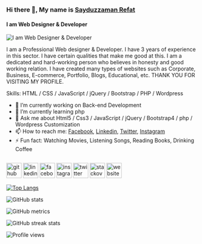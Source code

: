 ### Hi there 👋, My name is [Sayduzzaman Refat](https://www.facebook.com/sayduzzaman.refat/)
#### I am Web Designer & Developer
![I am Web Designer & Developer](https://1.bp.blogspot.com/-xFkvZUO2kno/X_SYx8KNiII/AAAAAAAAAOg/Af8V68lGV5wfrX921OjD8TKzffNBq2magCLcBGAsYHQ/s700/Untitled%2Bdesign.png)

I am a Professional Web designer & Developer. I have 3 years of experience in this sector. I have certain qualities that make me good at this. I am a dedicated and hard-working person who believes in honesty and good working relation. I have created many types of websites such as Corporate, Business, E-commerce, Portfolio, Blogs, Educational, etc.  THANK YOU FOR VISITING MY PROFILE.

Skills: HTML / CSS / JavaScript / jQuery / Bootstrap / PHP / Wordpress

- 🔭 I’m currently working on Back-end Development 
- 🌱 I’m currently learning php 
- 💬 Ask me about Html5 / Css3 / JavaScript / jQuery / Bootstrap4 / php / Wordpress Customization 
- 📫 How to reach me: [Facebook](https://www.facebook.com/sayduzzaman.refat/), [Linkedin](https://www.linkedin.com/in/sayduzzaman-refat-82346b1b1/), [Twitter](https://www.linkedin.com/in/sayduzzaman-refat-82346b1b1/), [Instagram](https://www.instagram.com/sayduzzaman_refat/) 
- ⚡ Fun fact: Watching Movies, Listening Songs, Reading Books, Drinking Coffee
<div itemscope itemtype='http://schema.org/Person' class='fiverr-seller-widget' style='display: inline-block;'>
     <a itemprop='url' href=https://www.fiverr.com/refat105 rel="nofollow" target="_blank" style='display: inline-block;'>
        <div class='fiverr-seller-content' id='fiverr-seller-widget-content-c90ceeaa-955b-4a65-83b1-682e66616849' itemprop='contentURL' style='display: none;'></div>
        <div id='fiverr-widget-seller-data' style='display: none;'>
            <div itemprop='name' >refat105</div>
            <div itemscope itemtype='http://schema.org/Organization'><span itemprop='name'>Fiverr</span></div>
            <div itemprop='jobtitle'>Seller</div>
            <div itemprop='description'>Hi, I am Sayduzzaman Refat. Expert in Web Design & Development with more than 3 years of experience. I have created many types of websites such as Corporate, Business, E-commerce, Portfolio, Blogs, Educational, etc. I am dedicated and hard-working person who believes in honesty and good working relation. Customer satisfaction is always my first priority. THANK YOU FOR VISITING MY PROFILE.</div>
        </div>
    </a>
</div>

<script id='fiverr-seller-widget-script-c90ceeaa-955b-4a65-83b1-682e66616849' src='https://widgets.fiverr.com/api/v1/seller/refat105?widget_id=c90ceeaa-955b-4a65-83b1-682e66616849' data-config='{"category_name":"Programming \u0026 Tech"}' async='true' defer='true'></script>


[<img src='https://cdn.jsdelivr.net/npm/simple-icons@3.0.1/icons/github.svg' alt='github' height='40'>](https://github.com/SayduzzamanRefat)  [<img src='https://cdn.jsdelivr.net/npm/simple-icons@3.0.1/icons/linkedin.svg' alt='linkedin' height='40'>](https://www.linkedin.com/in/sayduzzaman-refat-82346b1b1/)  [<img src='https://cdn.jsdelivr.net/npm/simple-icons@3.0.1/icons/facebook.svg' alt='facebook' height='40'>](https://www.facebook.com/sayduzzaman.refat)  [<img src='https://cdn.jsdelivr.net/npm/simple-icons@3.0.1/icons/instagram.svg' alt='instagram' height='40'>](https://www.instagram.com/sayduzzaman_refat/)  [<img src='https://cdn.jsdelivr.net/npm/simple-icons@3.0.1/icons/twitter.svg' alt='twitter' height='40'>](https://twitter.com/SayduzzamanRef1)  [<img src='https://cdn.jsdelivr.net/npm/simple-icons@3.0.1/icons/stackoverflow.svg' alt='stackoverflow' height='40'>](https://stackoverflow.com/users/14945960/sayduzzaman-refat)  [<img src='https://cdn.jsdelivr.net/npm/simple-icons@3.0.1/icons/icloud.svg' alt='website' height='40'>](https://devrefat.com)  

[![Top Langs](https://github-readme-stats.vercel.app/api/top-langs/?username=SayduzzamanRefat)](https://github.com/anuraghazra/github-readme-stats)

![GitHub stats](https://github-readme-stats.vercel.app/api?username=SayduzzamanRefat&show_icons=true)  

![GitHub metrics](https://metrics.lecoq.io/SayduzzamanRefat)  

![GitHub streak stats](https://github-readme-streak-stats.herokuapp.com/?user=SayduzzamanRefat)  

![Profile views](https://gpvc.arturio.dev/SayduzzamanRefat)  
